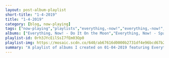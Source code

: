 ```yaml
---
layout: post-album-playlist
short-title: "1-4-2019"
title: "1-4-2019"
category: [blog, now-playing]
tags: ["now-playing","playlists","everything,-now!","everything,-now!","everything,-now!","el-ten-eleven","cymbals-eat-guitars","cymbals-eat-guitars","cloud-nothings","wavves,-cloud-nothings"]
albums: ["Everything, Now! - Do It On the Moon","Everything, Now! - Spatially Severed","Everything, Now! - Sunshine Of Doom","El Ten Eleven - Banker's Hill","Cymbals Eat Guitars - Pretty Years","Cymbals Eat Guitars - Why There Are Mountains","Cloud Nothings - Last Building Burning","Wavves, Cloud Nothings - No Life for Me"]
playlist-id: 0rh3JYcEilSsI7fEm03Op0
playlist-img: https://mosaic.scdn.co/640/ab67616d0000b2731df4e96bcd67b209e9bee3f8ab67616d0000b2732d8f56592fab83854b7cfde4ab67616d0000b27344464554945118903e928fa4ab67616d0000b2734ff86190c07e8d8d8dcbb90b
summary: "A playlist of albums I created on 01-04-2019 featuring Everything, Now!, Everything, Now!, Everything, Now!, El Ten Eleven, Cymbals Eat Guitars, Cymbals Eat Guitars, Cloud Nothings, and Wavves, Cloud Nothings"
---
```

